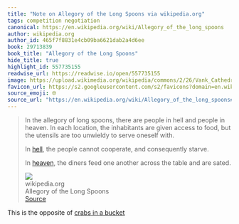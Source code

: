 ```yaml
---
title: "Note on Allegory of the Long Spoons via wikipedia.org"
tags: competition negotiation
canonical: https://en.wikipedia.org/wiki/Allegory_of_the_long_spoons
author: wikipedia.org
author_id: 465f7f8831e4cb09ba6621dab2a4d6ee
book: 29713839
book_title: "Allegory of the Long Spoons"
hide_title: true
highlight_id: 557735155
readwise_url: https://readwise.io/open/557735155
image: https://upload.wikimedia.org/wikipedia/commons/2/26/Vank_Cathedral_-_Heaven-Earth-Hell_fresco.jpg
favicon_url: https://s2.googleusercontent.com/s2/favicons?domain=en.wikipedia.org
source_emoji: 🌐
source_url: "https://en.wikipedia.org/wiki/Allegory_of_the_long_spoons#:~:text=In%20the%20allegory,and%20are%20sated."
---
```


> In the allegory of long spoons, there are people in hell and people in heaven. In each location, the inhabitants are given access to food, but the utensils are too unwieldy to serve oneself with.
> 
> In [hell](https://en.wikipedia.org/wiki/Hell), the people cannot cooperate, and consequently starve.
> 
> In [heaven](https://en.wikipedia.org/wiki/Heaven), the diners feed one another across the table and are sated.
> <div class="quoteback-footer"><div class="quoteback-avatar"><img class="mini-favicon" src="https://s2.googleusercontent.com/s2/favicons?domain=en.wikipedia.org"></div><div class="quoteback-metadata"><div class="metadata-inner"><span style="display:none">FROM:</span><div aria-label="wikipedia.org" class="quoteback-author"> wikipedia.org</div><div aria-label="Allegory of the Long Spoons" class="quoteback-title"> Allegory of the Long Spoons</div></div></div><div class="quoteback-backlink"><a target="_blank" aria-label="go to the full text of this quotation" rel="noopener" href="https://en.wikipedia.org/wiki/Allegory_of_the_long_spoons#:~:text=In%20the%20allegory,and%20are%20sated." class="quoteback-arrow"> Source</a></div></div>

This is the opposite of [crabs in a bucket](https://en.wikipedia.org/wiki/Crab_mentality)